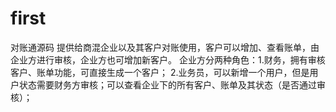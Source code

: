 # first
对账通源码
提供给商混企业以及其客户对账使用，客户可以增加、查看账单，由企业方进行审核，企业方也可增加新客户。
企业方分两种角色：1.财务，拥有审核客户、账单功能，可直接生成一个客户；
               2.业务员，可以新增一个用户，但是用户状态需要财务方审核；可以查看企业下的所有客户、账单及其状态（是否通过审核）；
